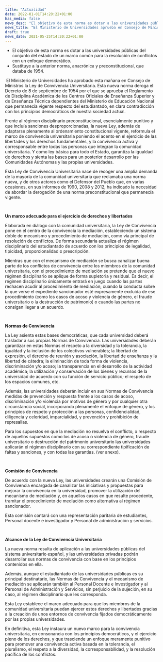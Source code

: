 ```yaml
---
title: "Actualidad"   
date: 2022-01-01T14:20:22+01:00
has_media: false
news_desc: "El objetivo de esta norma es dotar a las universidades públicas del conjunto del estado de un marco común para la resolución de conflictos con un enfoque democrático. Sustituye a la anterior norma, anacrónica y preconstitucional, que databa de 1954."
news_title: "El Ministerio de Universidades aprueba en Consejo de Ministros la nueva Ley de Convivencia Universitaria"
draft: true
news_date: 2021-05-25T14:20:22+01:00
---
```

<ul>
<li>El objetivo de esta norma es dotar a las universidades p&uacute;blicas del conjunto del estado de un marco com&uacute;n para la resoluci&oacute;n de conflictos con un enfoque democr&aacute;tico.</li>
<li>Sustituye a la anterior norma, anacr&oacute;nica y preconstitucional, que databa de 1954.&nbsp;</li>
</ul>
<p>&nbsp;El Ministerio de Universidades ha aprobado esta ma&ntilde;ana en Consejo de Ministros la Ley de Convivencia Universitaria. Esta nueva norma deroga el Decreto de 8 de septiembre de 1954 por el que se aprueba el Reglamento de Disciplina Acad&eacute;mica de los Centros Oficiales de Ense&ntilde;anza Superior y de Ense&ntilde;anza T&eacute;cnica dependientes del Ministerio de Educaci&oacute;n Nacional que permanec&iacute;a vigente respecto del estudiantado, en clara contradicci&oacute;n con los principios democr&aacute;ticos de nuestra sociedad actual.</p>
<p>Frente al r&eacute;gimen disciplinario preconstitucional, esencialmente punitivo y que inclu&iacute;a sanciones desproporcionadas, la nueva Ley, adem&aacute;s de adaptarse plenamente al ordenamiento constitucional vigente, reformula el marco de convivencia universitaria poniendo el acento en el ejercicio de las libertades y los derechos fundamentales, y la convivencia activa y corresponsable entre todas las personas que integran la comunidad universitaria. Y como ley b&aacute;sica para todo el Estado, garantiza la igualdad de derechos y sienta las bases para un posterior desarrollo por las Comunidades Aut&oacute;nomas y las propias universidades.</p>
<p>Esta Ley de Convivencia Universitaria nace de recoger una amplia demanda de la mayor&iacute;a de la comunidad universitaria que reclamaba una norma nueva, y de otros actores como el Defensor del Pueblo que, en varias ocasiones, en sus informes de 1990, 2008 y 2012, ha indicado la necesidad de abordar la derogaci&oacute;n de una norma preconstitucional que permanec&iacute;a vigente.</p>
<p>&nbsp;</p>
<p><strong>Un marco adecuado para el ejercicio de derechos y libertades</strong></p>
<p>Elaborada en di&aacute;logo con la comunidad universitaria, la Ley de Convivencia pone en el centro de la convivencia la mediaci&oacute;n, estableciendo un sistema doble de mecanismo y procedimiento de mediaci&oacute;n, como v&iacute;a principal de resoluci&oacute;n de conflictos. De forma secundaria actualiza el r&eacute;gimen disciplinario del estudiantado de acuerdo con los principios de legalidad, tipicidad, proporcionalidad o prescripci&oacute;n.</p>
<p>Mientras que con el mecanismo de mediaci&oacute;n se busca canalizar buena parte de los conflictos de convivencia entre los miembros de la comunidad universitaria, con el procedimiento de mediaci&oacute;n se pretende que el nuevo r&eacute;gimen disciplinario se aplique de forma supletoria y residual. Es decir, el r&eacute;gimen disciplinario &uacute;nicamente entrar&aacute; en juego cuando las partes rechacen acudir al procedimiento de mediaci&oacute;n, cuando la conducta sobre la que verse el expediente sancionador est&eacute; expresamente excluida de ese procedimiento (como los casos de acoso y violencia de g&eacute;nero, el fraude universitario o la destrucci&oacute;n de patrimonio) o cuando las partes no consigan llegar a un acuerdo.</p>
<p>&nbsp;</p>
<p><strong>Normas de Convivencia</strong></p>
<p>La Ley asienta estas bases democr&aacute;ticas, que cada universidad deber&aacute; trasladar a sus propias Normas de Convivencia. Las universidades deber&aacute;n garantizar en estas Normas el respeto a la diversidad y la tolerancia, la igualdad y la inclusi&oacute;n de los colectivos vulnerables; la libertad de expresi&oacute;n, el derecho de reuni&oacute;n y asociaci&oacute;n, la libertad de ense&ntilde;anza y la libertad de c&aacute;tedra; la eliminaci&oacute;n de toda forma de violencia, discriminaci&oacute;n y/o acoso; la transparencia en el desarrollo de la actividad acad&eacute;mica; la utilizaci&oacute;n y conservaci&oacute;n de los bienes y recursos de la universidad de acuerdo con su funci&oacute;n de servicio p&uacute;blico; el respeto de los espacios comunes, etc.</p>
<p>Adem&aacute;s, las universidades deber&aacute;n incluir en sus Normas de Convivencia medidas de prevenci&oacute;n y respuesta frente a los casos de acoso, discriminaci&oacute;n y/o violencia por motivos de g&eacute;nero y por cualquier otra circunstancia social, incorporando plenamente el enfoque de g&eacute;nero, y los principios de respeto y protecci&oacute;n a las personas, confidencialidad, diligencia y celeridad, imparcialidad, y prevenci&oacute;n y prohibici&oacute;n de represalias.</p>
<p>Para los supuestos en que la mediaci&oacute;n no resuelva el conflicto, o respecto de aquellos supuestos como los de acoso o violencia de g&eacute;nero, fraude universitario o destrucci&oacute;n del patrimonio universitario las universidades aplicar&aacute;n el r&eacute;gimen disciplinario con su correspondiente tipificaci&oacute;n de faltas y sanciones, y con todas las garant&iacute;as. (ver anexo).</p>
<p>&nbsp;</p>
<p><strong>Comisi&oacute;n de Convivencia</strong></p>
<p>De acuerdo con la nueva Ley, las universidades crear&aacute;n una Comisi&oacute;n de Convivencia encargada de canalizar las iniciativas y propuestas para mejorar la convivencia en la universidad, promover la utilizaci&oacute;n del mecanismo de mediaci&oacute;n y, en aquellos casos en que resulte procedente, tramitar el procedimiento de mediaci&oacute;n como alternativa al r&eacute;gimen sancionador.</p>
<p>Esta comisi&oacute;n contar&aacute; con una representaci&oacute;n paritaria de estudiantes, Personal docente e investigador y Personal de administraci&oacute;n y servicios.</p>
<p>&nbsp;</p>
<p><strong>Alcance de la Ley de Convivencia Universitaria</strong></p>
<p>La nueva norma resulta de aplicaci&oacute;n a las universidades p&uacute;blicas del sistema universitario espa&ntilde;ol, y las universidades privadas podr&aacute;n desarrollar sus normas de convivencia con base en los principios contenidos en ella.</p>
<p>Adem&aacute;s, aunque el estudiantado de las universidades p&uacute;blicas es su principal destinatario, las Normas de Convivencia y el mecanismo de mediaci&oacute;n se aplicar&aacute;n tambi&eacute;n al Personal Docente e Investigador y al Personal de Administraci&oacute;n y Servicios, sin perjuicio de la sujeci&oacute;n, en su caso, al r&eacute;gimen disciplinario que les corresponda.</p>
<p>Esta Ley establece el marco adecuado para que los miembros de la comunidad universitaria puedan ejercer estos derechos y libertades gracias a la creaci&oacute;n de unos entornos de convivencia fijados democr&aacute;ticamente por las propias universidades.</p>
<p>En definitiva, esta Ley instaura un nuevo marco para la convivencia universitaria, en consonancia con los principios democr&aacute;ticos, y el ejercicio pleno de los derechos, y que trasciende un enfoque meramente punitivo para promover una convivencia activa basada en la tolerancia, el pluralismo, el respeto a la diversidad, la corresponsabilidad, y la resoluci&oacute;n pac&iacute;fica de los conflictos.</p>